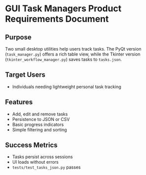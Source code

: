 # GUI Task Managers Product Requirements Document

## Purpose
Two small desktop utilities help users track tasks. The PyQt version (`task_manager.py`) offers a rich table view, while the Tkinter version (`tkinter_workflow_manager.py`) saves tasks to `tasks.json`.

## Target Users
- Individuals needing lightweight personal task tracking

## Features
- Add, edit and remove tasks
- Persistence to JSON or CSV
- Basic progress indicators
- Simple filtering and sorting

## Success Metrics
- Tasks persist across sessions
- UI loads without errors
- `tests/test_tasks_json.py` passes
